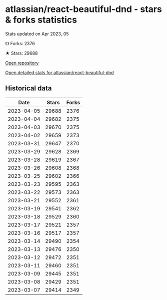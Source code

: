 # atlassian/react-beautiful-dnd - stars & forks statistics

Stats updated on Apr 2023, 05

☋ Forks: 2376

★ Stars: 29688

[Open repository](https://github.com/atlassian/react-beautiful-dnd)

[Open detailed stats for atlassian/react-beautiful-dnd](https://reviewgithub.com/rep/atlassian/react-beautiful-dnd)

## Historical data
| Date | Stars | Forks |
|------|-------|-------|
| 2023-04-05 | 29688 | 2376 | 
| 2023-04-04 | 29682 | 2375 | 
| 2023-04-03 | 29670 | 2375 | 
| 2023-04-02 | 29659 | 2373 | 
| 2023-03-31 | 29647 | 2370 | 
| 2023-03-29 | 29628 | 2369 | 
| 2023-03-28 | 29619 | 2367 | 
| 2023-03-26 | 29608 | 2368 | 
| 2023-03-25 | 29602 | 2366 | 
| 2023-03-23 | 29595 | 2363 | 
| 2023-03-22 | 29573 | 2363 | 
| 2023-03-21 | 29552 | 2361 | 
| 2023-03-19 | 29541 | 2362 | 
| 2023-03-18 | 29529 | 2360 | 
| 2023-03-17 | 29521 | 2357 | 
| 2023-03-16 | 29517 | 2357 | 
| 2023-03-14 | 29490 | 2354 | 
| 2023-03-13 | 29476 | 2350 | 
| 2023-03-12 | 29472 | 2351 | 
| 2023-03-11 | 29460 | 2351 | 
| 2023-03-09 | 29445 | 2351 | 
| 2023-03-08 | 29429 | 2351 | 
| 2023-03-07 | 29414 | 2349 | 

